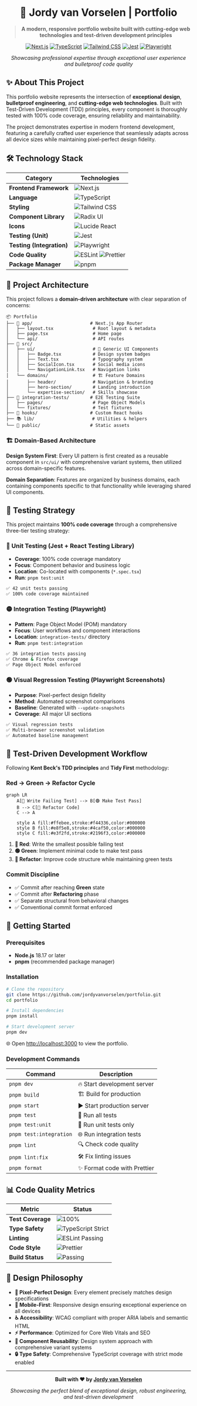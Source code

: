 <div align="center">

# 🚀 Jordy van Vorselen | Portfolio

> **A modern, responsive portfolio website built with cutting-edge web technologies and test-driven development principles**

[![Next.js](https://img.shields.io/badge/Next.js-15.0-black?style=for-the-badge&logo=next.js)](https://nextjs.org/)
[![TypeScript](https://img.shields.io/badge/TypeScript-5.0-blue?style=for-the-badge&logo=typescript)](https://www.typescriptlang.org/)
[![Tailwind CSS](https://img.shields.io/badge/Tailwind%20CSS-3.0-06B6D4?style=for-the-badge&logo=tailwindcss)](https://tailwindcss.com/)
[![Jest](https://img.shields.io/badge/Jest-Testing-C21325?style=for-the-badge&logo=jest)](https://jestjs.io/)
[![Playwright](https://img.shields.io/badge/Playwright-Integration-45ba4b?style=for-the-badge&logo=playwright)](https://playwright.dev/)

_Showcasing professional expertise through exceptional user experience and bulletproof code quality_

</div>

## ✨ About This Project

This portfolio website represents the intersection of **exceptional design**, **bulletproof engineering**, and **cutting-edge web technologies**. Built with Test-Driven Development (TDD) principles, every component is thoroughly tested with 100% code coverage, ensuring reliability and maintainability.

The project demonstrates expertise in modern frontend development, featuring a carefully crafted user experience that seamlessly adapts across all device sizes while maintaining pixel-perfect design fidelity.

## 🛠️ Technology Stack

<div align="center">

| Category                  | Technologies                                                                                                                                                          |
| ------------------------- | --------------------------------------------------------------------------------------------------------------------------------------------------------------------- |
| **Frontend Framework**    | ![Next.js](https://img.shields.io/badge/Next.js-App%20Router-000000?logo=next.js)                                                                                     |
| **Language**              | ![TypeScript](https://img.shields.io/badge/TypeScript-Strict%20Mode-3178C6?logo=typescript)                                                                           |
| **Styling**               | ![Tailwind CSS](https://img.shields.io/badge/Tailwind%20CSS-Utility%20First-06B6D4?logo=tailwindcss)                                                                  |
| **Component Library**     | ![Radix UI](https://img.shields.io/badge/Radix%20UI-Accessible-000000?logo=radixui)                                                                                   |
| **Icons**                 | ![Lucide React](https://img.shields.io/badge/Lucide%20React-Beautiful%20Icons-F56565?logo=lucide)                                                                     |
| **Testing (Unit)**        | ![Jest](https://img.shields.io/badge/Jest-React%20Testing%20Library-C21325?logo=jest)                                                                                 |
| **Testing (Integration)** | ![Playwright](https://img.shields.io/badge/Playwright-E2E%20Testing-45ba4b?logo=playwright)                                                                           |
| **Code Quality**          | ![ESLint](https://img.shields.io/badge/ESLint-TypeScript-4B32C3?logo=eslint) ![Prettier](https://img.shields.io/badge/Prettier-Code%20Formatter-F7B93E?logo=prettier) |
| **Package Manager**       | ![pnpm](https://img.shields.io/badge/pnpm-Fast%20&%20Efficient-F69220?logo=pnpm)                                                                                      |

</div>

## 📁 Project Architecture

This project follows a **domain-driven architecture** with clear separation of concerns:

```
📦 Portfolio
├── 🚀 app/                      # Next.js App Router
│   ├── layout.tsx               # Root layout & metadata
│   ├── page.tsx                 # Home page
│   └── api/                     # API routes
├── 🎨 src/
│   ├── ui/                      # 🧩 Generic UI Components
│   │   ├── Badge.tsx            # Design system badges
│   │   ├── Text.tsx             # Typography system
│   │   ├── SocialIcon.tsx       # Social media icons
│   │   └── NavigationLink.tsx   # Navigation links
│   └── domains/                 # 🏗️ Feature Domains
│       ├── header/              # Navigation & branding
│       ├── hero-section/        # Landing introduction
│       └── expertise-section/   # Skills showcase
├── 🧪 integration-tests/        # E2E Testing Suite
│   ├── pages/                   # Page Object Models
│   └── fixtures/                # Test fixtures
├── 🔧 hooks/                    # Custom React hooks
├── 📚 lib/                      # Utilities & helpers
└── 🎯 public/                   # Static assets
```

### 🏗️ Domain-Based Architecture

**Design System First**: Every UI pattern is first created as a reusable component in `src/ui/` with comprehensive variant systems, then utilized across domain-specific features.

**Domain Separation**: Features are organized by business domains, each containing components specific to that functionality while leveraging shared UI components.

## 🧪 Testing Strategy

This project maintains **100% code coverage** through a comprehensive three-tier testing strategy:

### 🔴 Unit Testing (Jest + React Testing Library)

- **Coverage**: 100% code coverage mandatory
- **Focus**: Component behavior and business logic
- **Location**: Co-located with components (`*.spec.tsx`)
- **Run**: `pnpm test:unit`

```bash
✅ 42 unit tests passing
✅ 100% code coverage maintained
```

### 🟡 Integration Testing (Playwright)

- **Pattern**: Page Object Model (POM) mandatory
- **Focus**: User workflows and component interactions
- **Location**: `integration-tests/` directory
- **Run**: `pnpm test:integration`

```bash
✅ 36 integration tests passing
✅ Chrome & Firefox coverage
✅ Page Object Model enforced
```

### 🟢 Visual Regression Testing (Playwright Screenshots)

- **Purpose**: Pixel-perfect design fidelity
- **Method**: Automated screenshot comparisons
- **Baseline**: Generated with `--update-snapshots`
- **Coverage**: All major UI sections

```bash
✅ Visual regression tests
✅ Multi-browser screenshot validation
✅ Automated baseline management
```

## 🔄 Test-Driven Development Workflow

Following **Kent Beck's TDD principles** and **Tidy First** methodology:

### Red → Green → Refactor Cycle

```mermaid
graph LR
    A[🔴 Write Failing Test] --> B[🟢 Make Test Pass]
    B --> C[🔵 Refactor Code]
    C --> A

    style A fill:#ffebee,stroke:#f44336,color:#000000
    style B fill:#e8f5e8,stroke:#4caf50,color:#000000
    style C fill:#e3f2fd,stroke:#2196f3,color:#000000
```

1. **🔴 Red**: Write the smallest possible failing test
2. **🟢 Green**: Implement minimal code to make test pass
3. **🔵 Refactor**: Improve code structure while maintaining green tests

### Commit Discipline

- ✅ Commit after reaching **Green** state
- ✅ Commit after **Refactoring** phase
- ✅ Separate structural from behavioral changes
- ✅ Conventional commit format enforced

## 🚀 Getting Started

### Prerequisites

- **Node.js** 18.17 or later
- **pnpm** (recommended package manager)

### Installation

```bash
# Clone the repository
git clone https://github.com/jordyvanvorselen/portfolio.git
cd portfolio

# Install dependencies
pnpm install

# Start development server
pnpm dev
```

🌐 Open [http://localhost:3000](http://localhost:3000) to view the portfolio.

### Development Commands

| Command                 | Description                  |
| ----------------------- | ---------------------------- |
| `pnpm dev`              | 🔥 Start development server  |
| `pnpm build`            | 🏗️ Build for production      |
| `pnpm start`            | ▶️ Start production server   |
| `pnpm test`             | 🧪 Run all tests             |
| `pnpm test:unit`        | 🔬 Run unit tests only       |
| `pnpm test:integration` | 🌐 Run integration tests     |
| `pnpm lint`             | 🔍 Check code quality        |
| `pnpm lint:fix`         | 🛠️ Fix linting issues        |
| `pnpm format`           | ✨ Format code with Prettier |

## 📊 Code Quality Metrics

<div align="center">

| Metric            | Status                                                                           |
| ----------------- | -------------------------------------------------------------------------------- |
| **Test Coverage** | ![100%](https://img.shields.io/badge/Coverage-100%25-brightgreen)                |
| **Type Safety**   | ![TypeScript Strict](https://img.shields.io/badge/TypeScript-Strict%20Mode-blue) |
| **Linting**       | ![ESLint Passing](https://img.shields.io/badge/ESLint-Passing-brightgreen)       |
| **Code Style**    | ![Prettier](https://img.shields.io/badge/Code%20Style-Prettier-ff69b4)           |
| **Build Status**  | ![Passing](https://img.shields.io/badge/Build-Passing-brightgreen)               |

</div>

## 🎯 Design Philosophy

- **🎨 Pixel-Perfect Design**: Every element precisely matches design specifications
- **📱 Mobile-First**: Responsive design ensuring exceptional experience on all devices
- **♿ Accessibility**: WCAG compliant with proper ARIA labels and semantic HTML
- **⚡ Performance**: Optimized for Core Web Vitals and SEO
- **🧩 Component Reusability**: Design system approach with comprehensive variant systems
- **🔒 Type Safety**: Comprehensive TypeScript coverage with strict mode enabled

---

<div align="center">

**Built with ❤️ by [Jordy van Vorselen](https://github.com/jordyvanvorselen)**

_Showcasing the perfect blend of exceptional design, robust engineering, and test-driven development_

</div>
